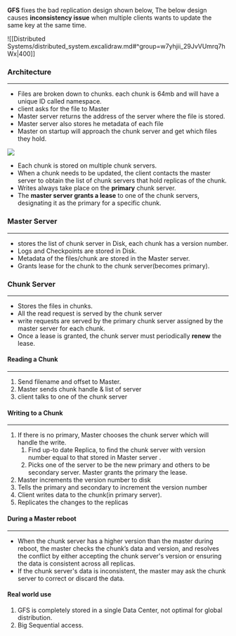 
**GFS** fixes the bad replication design shown below, The below design causes **inconsistency issue** when multiple clients wants to update the same key at the same time.

![[Distributed Systems/distributed_system.excalidraw.md#^group=w7yhjii_29JvVUmrq7hWx|400]]

### Architecture
---
- Files are broken down to chunks. each chunk is 64mb and will have a unique ID called namespace.
- client asks for the file to Master
- Master server returns the address of the server where the file is stored.
- Master  server also stores he metadata of each file
- Master on startup will approach the chunk server and get which files they hold.

![](https://miro.medium.com/v2/resize:fit:640/format:webp/1*WI0yXoUvjLmHDkT_UJLVuw.jpeg)

- Each chunk is stored on multiple chunk servers.
- When a chunk needs to be updated, the client contacts the master server to obtain the list of chunk servers that hold replicas of the chunk.
- Writes always take place on the **primary** chunk server.
- The **master server grants a lease** to one of the chunk servers, designating it as the primary for a specific chunk.

### Master Server
---
- stores the list of chunk server in Disk, each chunk has a version number.
- Logs and Checkpoints are stored in Disk.
- Metadata of the files/chunk are stored in the Master server.
- Grants lease for the chunk to the chunk server(becomes primary).

### Chunk Server
---
- Stores the files in chunks.
- All the read request is served by the chunk server
- write requests are served by the primary chunk server assigned by the master server for each chunk.
- Once a lease is granted, the chunk server must periodically **renew** the lease.

#### Reading a Chunk
---
1. Send filename and offset to Master.
2. Master sends chunk handle & list of server
3. client talks to one of the chunk server

#### Writing to a Chunk
---
1. If there is no primary, Master chooses the chunk server which will handle the write.
	1. Find up-to date Replica, to find the chunk server with version number equal to that stored in Master server .
	2. Picks one of the server to be the new primary and others to be secondary server. Master grants the primary the lease.
2. Master increments the version number to disk
3. Tells the primary and secondary to increment the version number
4. Client writes data to the chunk(in primary server).
5. Replicates the changes to the replicas


#### During a Master reboot
---
- When the chunk server has a higher version than the master during reboot, the master checks the chunk’s data and version, and resolves the conflict by either accepting the chunk server's version or ensuring the data is consistent across all replicas.
- If the chunk server's data is inconsistent, the master may ask the chunk server to correct or discard the data.
#### Real world use
1. GFS is completely stored in a single Data Center, not optimal for global distribution.
2. Big Sequential access.
